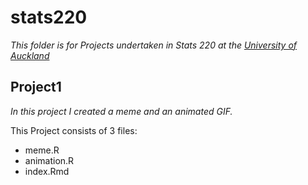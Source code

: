 # stats220

_This folder is for Projects undertaken in Stats 220 at the [University of Auckland](https://www.auckland.ac.nz/en.html)_

## Project1

*In this project I created a meme and an animated GIF.*

This Project consists of 3 files:

- meme.R
- animation.R
- index.Rmd
